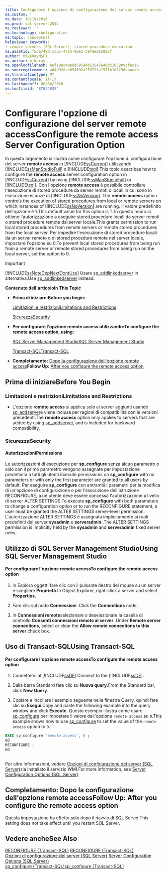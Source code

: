 ```yaml
---
title: Configurare l'opzione di configurazione del server remote access | Microsoft Docs
ms.custom: ''
ms.date: 10/19/2016
ms.prod: sql-server-2014
ms.reviewer: ''
ms.technology: configuration
ms.topic: conceptual
helpviewer_keywords:
- remote servers [SQL Server], stored procedure execution
ms.assetid: f5de748d-1c55-4714-9661-38fe62e5095f
author: MikeRayMSFT
ms.author: mikeray
ms.openlocfilehash: eef18ec48ede59544b13545e49dc105909cfac16
ms.sourcegitcommit: ad4d92dce894592a259721a1571b1d8736abacdb
ms.translationtype: MT
ms.contentlocale: it-IT
ms.lasthandoff: 08/04/2020
ms.locfileid: "87624939"
---
```

# <a name="configure-the-remote-access-server-configuration-option"></a><span data-ttu-id="aa1e0-102">Configurare l'opzione di configurazione del server remote access</span><span class="sxs-lookup"><span data-stu-id="aa1e0-102">Configure the remote access Server Configuration Option</span></span>
  <span data-ttu-id="aa1e0-103">In questo argomento si illustra come configurare l'opzione di configurazione del server **remote access** in [!INCLUDE[ssCurrent](../../includes/sscurrent-md.md)] utilizzando [!INCLUDE[ssManStudioFull](../../includes/ssmanstudiofull-md.md)] o [!INCLUDE[tsql](../../includes/tsql-md.md)].</span><span class="sxs-lookup"><span data-stu-id="aa1e0-103">This topic describes how to configure the **remote access** server configuration option in [!INCLUDE[ssCurrent](../../includes/sscurrent-md.md)] by using [!INCLUDE[ssManStudioFull](../../includes/ssmanstudiofull-md.md)] or [!INCLUDE[tsql](../../includes/tsql-md.md)].</span></span> <span data-ttu-id="aa1e0-104">Con l'opzione **remote access** è possibile controllare l'esecuzione di stored procedure da server remoti o locali in cui sono in esecuzione istanze di [!INCLUDE[ssNoVersion](../../includes/ssnoversion-md.md)] .</span><span class="sxs-lookup"><span data-stu-id="aa1e0-104">The **remote access** option controls the execution of stored procedures from local or remote servers on which instances of [!INCLUDE[ssNoVersion](../../includes/ssnoversion-md.md)] are running.</span></span> <span data-ttu-id="aa1e0-105">Il valore predefinito dell'opzione è 1.</span><span class="sxs-lookup"><span data-stu-id="aa1e0-105">This default value for this option is 1.</span></span> <span data-ttu-id="aa1e0-106">In questo modo si ottiene l'autorizzazione a eseguire stored procedure locali da server remoti o stored procedure remote dal server locale.</span><span class="sxs-lookup"><span data-stu-id="aa1e0-106">This grants permission to run local stored procedures from remote servers or remote stored procedures from the local server.</span></span> <span data-ttu-id="aa1e0-107">Per impedire l'esecuzione di stored procedure locali da un server remoto o di stored procedure remote nel server locale, impostare l'opzione su 0.</span><span class="sxs-lookup"><span data-stu-id="aa1e0-107">To prevent local stored procedures from being run from a remote server or remote stored procedures from being run on the local server, set the option to 0.</span></span>  
  
> [!IMPORTANT]  
>  [!INCLUDE[ssNoteDepNextDontUse](../../includes/ssnotedepnextdontuse-md.md)] <span data-ttu-id="aa1e0-108">Usare [sp_addlinkedserver](/sql/relational-databases/system-stored-procedures/sp-addlinkedserver-transact-sql) in alternativa.</span><span class="sxs-lookup"><span data-stu-id="aa1e0-108">Use [sp_addlinkedserver](/sql/relational-databases/system-stored-procedures/sp-addlinkedserver-transact-sql) instead.</span></span>  
  
 <span data-ttu-id="aa1e0-109">**Contenuto dell'articolo**</span><span class="sxs-lookup"><span data-stu-id="aa1e0-109">**In This Topic**</span></span>  
  
-   <span data-ttu-id="aa1e0-110">**Prima di iniziare:**</span><span class="sxs-lookup"><span data-stu-id="aa1e0-110">**Before you begin:**</span></span>  
  
     [<span data-ttu-id="aa1e0-111">Limitazioni e restrizioni</span><span class="sxs-lookup"><span data-stu-id="aa1e0-111">Limitations and Restrictions</span></span>](#Restrictions)  
  
     [<span data-ttu-id="aa1e0-112">Sicurezza</span><span class="sxs-lookup"><span data-stu-id="aa1e0-112">Security</span></span>](#Security)  
  
-   <span data-ttu-id="aa1e0-113">**Per configurare l'opzione remote access utilizzando:**</span><span class="sxs-lookup"><span data-stu-id="aa1e0-113">**To configure the remote access option, using:**</span></span>  
  
     [<span data-ttu-id="aa1e0-114">SQL Server Management Studio</span><span class="sxs-lookup"><span data-stu-id="aa1e0-114">SQL Server Management Studio</span></span>](#SSMSProcedure)  
  
     [<span data-ttu-id="aa1e0-115">Transact-SQL</span><span class="sxs-lookup"><span data-stu-id="aa1e0-115">Transact-SQL</span></span>](#TsqlProcedure)  
  
-   <span data-ttu-id="aa1e0-116">**Completamento:**  [Dopo la configurazione dell'opzione remote access](#FollowUp)</span><span class="sxs-lookup"><span data-stu-id="aa1e0-116">**Follow Up:**  [After you configure the remote access option](#FollowUp)</span></span>  
  
##  <a name="before-you-begin"></a><a name="BeforeYouBegin"></a> <span data-ttu-id="aa1e0-117">Prima di iniziare</span><span class="sxs-lookup"><span data-stu-id="aa1e0-117">Before You Begin</span></span>  
  
###  <a name="limitations-and-restrictions"></a><a name="Restrictions"></a> <span data-ttu-id="aa1e0-118">Limitazioni e restrizioni</span><span class="sxs-lookup"><span data-stu-id="aa1e0-118">Limitations and Restrictions</span></span>  
  
-   <span data-ttu-id="aa1e0-119">L'opzione **remote access** si applica solo ai server aggiunti usando [sp_addserver](/sql/relational-databases/system-stored-procedures/sp-addserver-transact-sql)e viene inclusa per ragioni di compatibilità con le versioni precedenti.</span><span class="sxs-lookup"><span data-stu-id="aa1e0-119">The **remote access** option only applies to servers that are added by using [sp_addserver](/sql/relational-databases/system-stored-procedures/sp-addserver-transact-sql), and is included for backward compatibility.</span></span>  
  
###  <a name="security"></a><a name="Security"></a> <span data-ttu-id="aa1e0-120">Sicurezza</span><span class="sxs-lookup"><span data-stu-id="aa1e0-120">Security</span></span>  
  
####  <a name="permissions"></a><a name="Permissions"></a> <span data-ttu-id="aa1e0-121">Autorizzazioni</span><span class="sxs-lookup"><span data-stu-id="aa1e0-121">Permissions</span></span>  
 <span data-ttu-id="aa1e0-122">Le autorizzazioni di esecuzione per **sp_configure** senza alcun parametro o solo con il primo parametro vengono assegnate per impostazione predefinita a tutti gli utenti.</span><span class="sxs-lookup"><span data-stu-id="aa1e0-122">Execute permissions on **sp_configure** with no parameters or with only the first parameter are granted to all users by default.</span></span> <span data-ttu-id="aa1e0-123">Per eseguire **sp_configure** con entrambi i parametri per la modifica di un'opzione di configurazione o per l'esecuzione dell'istruzione RECONFIGURE, a un utente deve essere concessa l'autorizzazione a livello di server ALTER SETTINGS.</span><span class="sxs-lookup"><span data-stu-id="aa1e0-123">To execute **sp_configure** with both parameters to change a configuration option or to run the RECONFIGURE statement, a user must be granted the ALTER SETTINGS server-level permission.</span></span> <span data-ttu-id="aa1e0-124">L'autorizzazione ALTER SETTINGS è assegnata implicitamente ai ruoli predefiniti del server **sysadmin** e **serveradmin** .</span><span class="sxs-lookup"><span data-stu-id="aa1e0-124">The ALTER SETTINGS permission is implicitly held by the **sysadmin** and **serveradmin** fixed server roles.</span></span>  
  
##  <a name="using-sql-server-management-studio"></a><a name="SSMSProcedure"></a> <span data-ttu-id="aa1e0-125">Utilizzo di SQL Server Management Studio</span><span class="sxs-lookup"><span data-stu-id="aa1e0-125">Using SQL Server Management Studio</span></span>  
  
#### <a name="to-configure-the-remote-access-option"></a><span data-ttu-id="aa1e0-126">Per configurare l'opzione remote access</span><span class="sxs-lookup"><span data-stu-id="aa1e0-126">To configure the remote access option</span></span>  
  
1.  <span data-ttu-id="aa1e0-127">In Esplora oggetti fare clic con il pulsante destro del mouse su un server e scegliere **Proprietà**.</span><span class="sxs-lookup"><span data-stu-id="aa1e0-127">In Object Explorer, right-click a server and select **Properties**.</span></span>  
  
2.  <span data-ttu-id="aa1e0-128">Fare clic sul nodo **Connessioni** .</span><span class="sxs-lookup"><span data-stu-id="aa1e0-128">Click the **Connections** node.</span></span>  
  
3.  <span data-ttu-id="aa1e0-129">In **Connessioni remote**selezionare o deselezionare la casella di controllo **Consenti connessioni remote al server** .</span><span class="sxs-lookup"><span data-stu-id="aa1e0-129">Under **Remote server connections**, select or clear the **Allow remote connections to this server** check box.</span></span>  
  
##  <a name="using-transact-sql"></a><a name="TsqlProcedure"></a> <span data-ttu-id="aa1e0-130">Uso di Transact-SQL</span><span class="sxs-lookup"><span data-stu-id="aa1e0-130">Using Transact-SQL</span></span>  
  
#### <a name="to-configure-the-remote-access-option"></a><span data-ttu-id="aa1e0-131">Per configurare l'opzione remote access</span><span class="sxs-lookup"><span data-stu-id="aa1e0-131">To configure the remote access option</span></span>  
  
1.  <span data-ttu-id="aa1e0-132">Connettersi al [!INCLUDE[ssDE](../../includes/ssde-md.md)].</span><span class="sxs-lookup"><span data-stu-id="aa1e0-132">Connect to the [!INCLUDE[ssDE](../../includes/ssde-md.md)].</span></span>  
  
2.  <span data-ttu-id="aa1e0-133">Dalla barra Standard fare clic su **Nuova query**.</span><span class="sxs-lookup"><span data-stu-id="aa1e0-133">From the Standard bar, click **New Query**.</span></span>  
  
3.  <span data-ttu-id="aa1e0-134">Copiare e incollare l'esempio seguente nella finestra Query, quindi fare clic su **Esegui**.</span><span class="sxs-lookup"><span data-stu-id="aa1e0-134">Copy and paste the following example into the query window and click **Execute**.</span></span> <span data-ttu-id="aa1e0-135">Questo esempio illustra come usare [sp_configure](/sql/relational-databases/system-stored-procedures/sp-configure-transact-sql) per impostare il valore dell'opzione `remote access` su `0`.</span><span class="sxs-lookup"><span data-stu-id="aa1e0-135">This example shows how to use [sp_configure](/sql/relational-databases/system-stored-procedures/sp-configure-transact-sql) to set the value of the `remote access` option to `0`.</span></span>  
  
```sql  
EXEC sp_configure 'remote access', 0 ;  
GO  
RECONFIGURE ;  
GO  
  
```  
  
 <span data-ttu-id="aa1e0-136">Per altre informazioni, vedere [Opzioni di configurazione del server &#40;SQL Server&#41;](server-configuration-options-sql-server.md)sia installato il servizio WMI.</span><span class="sxs-lookup"><span data-stu-id="aa1e0-136">For more information, see [Server Configuration Options &#40;SQL Server&#41;](server-configuration-options-sql-server.md).</span></span>  
  
##  <a name="follow-up-after-you-configure-the-remote-access-option"></a><a name="FollowUp"></a> <span data-ttu-id="aa1e0-137">Completamento: Dopo la configurazione dell'opzione remote access</span><span class="sxs-lookup"><span data-stu-id="aa1e0-137">Follow Up: After you configure the remote access option</span></span>  
 <span data-ttu-id="aa1e0-138">Questa impostazione ha effetto solo dopo il riavvio di SQL Server.</span><span class="sxs-lookup"><span data-stu-id="aa1e0-138">This setting does not take effect until you restart SQL Server.</span></span>  
  
## <a name="see-also"></a><span data-ttu-id="aa1e0-139">Vedere anche</span><span class="sxs-lookup"><span data-stu-id="aa1e0-139">See Also</span></span>  
 <span data-ttu-id="aa1e0-140">[RECONFIGURE &#40;Transact-SQL&#41;](/sql/t-sql/language-elements/reconfigure-transact-sql) </span><span class="sxs-lookup"><span data-stu-id="aa1e0-140">[RECONFIGURE &#40;Transact-SQL&#41;](/sql/t-sql/language-elements/reconfigure-transact-sql) </span></span>  
 <span data-ttu-id="aa1e0-141">[Opzioni di configurazione del server &#40;SQL Server&#41;](server-configuration-options-sql-server.md) </span><span class="sxs-lookup"><span data-stu-id="aa1e0-141">[Server Configuration Options &#40;SQL Server&#41;](server-configuration-options-sql-server.md) </span></span>  
 [<span data-ttu-id="aa1e0-142">sp_configure &#40;Transact-SQL&#41;</span><span class="sxs-lookup"><span data-stu-id="aa1e0-142">sp_configure &#40;Transact-SQL&#41;</span></span>](/sql/relational-databases/system-stored-procedures/sp-configure-transact-sql)  
  
  
